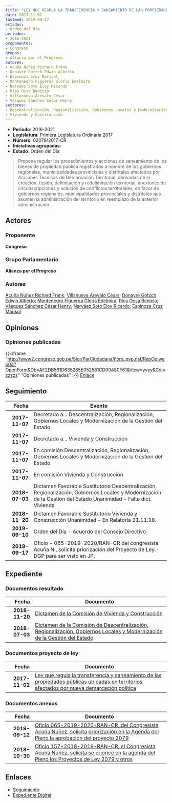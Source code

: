 ```yaml
---
title: "LEY QUE REGULA LA TRANSFERENCIA Y SANEAMIENTO DE LAS PROPIEDADES PÚBLICAS UBICADAS EN TERRITORIOS AFECTADOS POR NUEVA DEMARCACIÓN POLÍTICA"
date: 2017-11-02
lastmod: 2019-09-17
estados:
- Orden del Día
periodos:
- 2016-2021
proponentes:
- Congreso
grupos:
- Alianza por el Progreso
autores:
- Acuña Núñez Richard Frank
- Donayre Gotzch Edwin Alberto
- Espinoza Cruz Marisol
- Montenegro Figueroa Gloria Edelmira
- Narváez Soto Eloy Ricardo
- Ríos Ocsa Benicio
- Villanueva Arévalo César
- Vásquez Sánchez César Henry
sectores:
- Descentralización, Regionalización, Gobiernos Locales y Modernización de la Gestión del Estado
- Vivienda y Construcción
---
```

- **Periodo**: 2016-2021
- **Legislatura**: Primera Legislatura Ordinaria 2017
- **Número**: 02079/2017-CR
- **Iniciativas agrupadas**: 
- **Estado**: Orden del Día

> Propone regular los procedimientos y acciones de saneamiento de los bienes de propiedad pública registrados a nombre de los gobiernos regionales, municipalidades provinciales y distritales afectados por Acciones Técnicas de Demarcación Territorial, derivadas de la creación, fusión, delimitación y redelimitación territorial, anexiones de circunscripciones y solución de conflictos territoriales, en favor de gobiernos regionales, municipalidades provinciales y distritales que asumen la administración del territorio en reemplazo de la anterior administración.


## Actores

### Proponente

**Congreso**

### Grupo Parlamentario

**Alianza por el Progreso**

### Autores

[Acuña Núñez Richard Frank](mailto:mailto:racuna@congreso.gob.pe); [Villanueva Arévalo César](mailto:mailto:cvillanueva@congreso.gob.pe); [Donayre Gotzch Edwin Alberto](mailto:mailto:edonayre@congreso.gob.pe); [Montenegro Figueroa Gloria Edelmira](mailto:mailto:gmontenegrof@congreso.gob.pe); [Ríos Ocsa Benicio](mailto:mailto:brios@congreso.gob.pe); [Vásquez Sánchez César Henry](mailto:mailto:cvasquezs@congreso.gob.pe); [Narváez Soto Eloy Ricardo](mailto:mailto:enarvaez@congreso.gob.pe); [Espinoza Cruz Marisol](mailto:mailto:mespinozac@congreso.gob.pe)

## Opiniones

### Opiniones publicadas

{{<iframe "http://www2.congreso.gob.pe/Sicr/ParCiudadana/Foro_pvp.nsf/RepOpiweb04?OpenForm&Db=AF2DB561D635285E052581CD00480F61&View=yyyy&Col=zzzzz" "Opiniones publicadas" >}}
[Enlace](http://www2.congreso.gob.pe/Sicr/ParCiudadana/Foro_pvp.nsf/RepOpiweb04?OpenForm&Db=AF2DB561D635285E052581CD00480F61&View=yyyy&Col=zzzzz)


## Seguimiento

| Fecha | Evento |
|------:|--------|
| **2017-11-07** | Decretado a... Descentralización, Regionalización, Gobiernos Locales y Modernización de la Gestión del Estado |
| **2017-11-07** | Decretado a... Vivienda y Construcción |
| **2017-11-07** | En comisión Descentralización, Regionalización, Gobiernos Locales y Modernización de la Gestión del Estado |
| **2017-11-07** | En comisión Vivienda y Construcción |
| **2018-07-03** | Dictamen Favorable Sustitutorio Descentralización, Regionalización, Gobiernos Locales y Modernización de la Gestión del Estado Unanimidad - Falta dict. Vivienda |
| **2018-11-20** | Dictamen Favorable Sustitutorio Vivienda y Construcción Unanimidad - En Relatoría 21.11.18. |
| **2019-09-10** | Orden del Día - Acuerdo del Consejo Directivo |
| **2019-09-17** | Oficio - 065-2019-2020/RAN-CR del congresista Acuña N., solicita priorización del Proyecto de Ley.-DGP para ser visto en JP. |

## Expediente

### Documentos resultado

| Fecha | Documento |
|------:|-----------|
| **2018-11-20** | [Dictamen de la Comisión de Vivienda y Construcción](http://www.leyes.congreso.gob.pe/Documentos/2016_2021/Dictamenes/Proyectos_de_Ley/02079DC24MAY20181120.pdf) |
| **2018-07-03** | [Dictamen de la Comisión de Descentralización, Regionalización, Gobiernos Locales y Modernización de la Gestión del Estado](http://www.leyes.congreso.gob.pe/Documentos/2016_2021/Dictamenes/Proyectos_de_Ley/02079DC08MAY20180703.pdf) |

### Documentos proyecto de ley

| Fecha | Documento |
|------:|-----------|
| **2017-11-02** | [Ley que regula la transferencia y saneamiento de las propiedades públicas ubicadas en territorios afectados por nueva demarcación política](http://www.leyes.congreso.gob.pe/Documentos/2016_2021/Proyectos_de_Ley_y_de_Resoluciones_Legislativas/PL0207220171102.PDF) |

### Documentos anexos

| Fecha | Documento |
|------:|-----------|
| **2019-09-12** | [Oficio 065-2019-2020-RAN-CR, del Congresista Acuña Núñez, solicita priorización en la Agenda del Pleno la aprobación del proyecto 2079](http://www.leyes.congreso.gob.pe/Documentos/2016_2021/Oficios/Congresistas/OFICIO-065-2019-2020-RAN-CR.pdf) |
| **2018-10-30** | [Oficio 157-2018-2019-RAN-CR, el Congresista Acuña Nuñez, solicita se priorice en la agenda del Pleno los Proyectos de Ley 2079 y otros](http://www.leyes.congreso.gob.pe/Documentos/2016_2021/Oficios/Congresistas/OFICIO-157-2018-2019-RAN-CR.pdf) |

## Enlaces

- [Seguimiento](http://www2.congreso.gob.pe/Sicr/TraDocEstProc/CLProLey2016.nsf/f7fff46988ca05b1052578e100829cc7/818b31f047cf7c1f052581cd0062e1ae?OpenDocument)
- [Expediente Digital](http://www2.congreso.gob.pe/Sicr/TraDocEstProc/Expvirt_2011.nsf/visbusqptramdoc1621/02079?opendocument)

